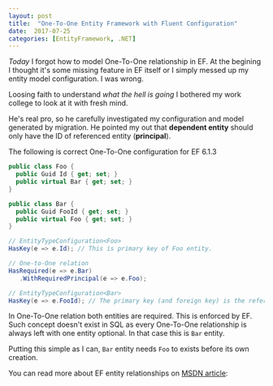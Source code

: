 ```yaml
---
layout: post
title:  "One-To-One Entity Framework with Fluent Configuration"
date:  2017-07-25
categories: [EntityFramework, .NET]
---
```



*Today* I forgot how to model One-To-One relationship in EF. At the begining I thought it's some missing feature in EF itself or I simply messed up my entity model configuration. I was wrong.

Loosing faith to understand *what the hell is going* I bothered my work college to look at it with fresh mind.

He's real pro, so he carefully investigated my configuration and model generated by migration. He pointed my out that **dependent entity** should only have the ID of referenced entity (**principal**).

The following is correct One-To-One configuration for EF 6.1.3

```c#
public class Foo {
  public Guid Id { get; set; }
  public virtual Bar { get; set; }
}

public class Bar {
  public Guid FooId { get; set; }
  public virtual Foo { get; set; }
} 
```

```c#
// EntityTypeConfiguration<Foo>
HasKey(e => e.Id); // This is primary key of Foo entity.

// One-to-One relation
HasRequired(e => e.Bar)
   .WithRequiredPrincipal(e => e.Foo);
```

```c#
// EntityTypeConfiguration<Bar>
HasKey(e => e.FooId); // The primary key (and foreign key) is the referenced entity ID
```

In One-To-One relation both entities are required. This is enforced by EF. Such concept doesn't exist in SQL as every One-To-One relationship is always left with one entity optional. In that case this is `Bar` entity. 

Putting this simple as I can, `Bar` entity needs `Foo` to exists before its own creation.

You can read more about EF entity relationships on [MSDN article](https://msdn.microsoft.com/en-us/library/jj591620(v=vs.113).aspx): 